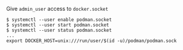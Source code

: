 
Give `admin_user` access to `docker.socket`

```shell
$ systemctl --user enable podman.socket
$ systemctl --user start podman.socket
$ systemctl --user status podman.socket
...
export DOCKER_HOST=unix:///run/user/$(id -u)/podman/podman.sock
```
